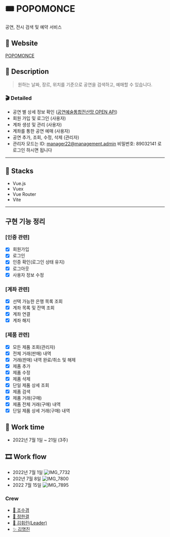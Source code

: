 # 🎟 POPOMONCE

공연, 전시 검색 및 예약 서비스

## 🎷 Website

[POPOMONCE](https://poppomonce.netlify.app/)

## 🎩 Description

> 원하는 날짜, 장르, 위치를 기준으로 공연을 검색하고, 예매할 수 있습니다.
> <br/>

### 🎬 Detailed

- 공연 별 상세 정보 확인
  ([공연예술통합전산망 OPEN API](https://www.kopis.or.kr/por/main/main.do))
- 회원 가입 및 로그인 (사용자)
- 계좌 생성 및 관리 (사용자)
- 계좌를 통한 공연 예매 (사용자)
- 공연 추가, 조회, 수정, 삭제 (관리자)
- 관리자 모드는 ID: manager22@management.admin 비밀번호: 89032141 로 로그인 하시면 됩니다

---

## 🎻 Stacks

- Vue.js
- Vuex
- Vue Router
- Vite

---

## 구현 기능 정리

### [인증 관련]

- [x] 회원가입
- [x] 로그인
- [x] 인증 확인(로그인 상태 유지)
- [x] 로그아웃
- [x] 사용자 정보 수정

### [계좌 관련]

- [x] 선택 가능한 은행 목록 조회
- [x] 계좌 목록 및 잔액 조회
- [x] 계좌 연결
- [x] 계좌 해지

### [제품 관련]

- [x] 모든 제품 조회(관리자)
- [x] 전체 거래(판매) 내역
- [x] 거래(판매) 내역 완료/취소 및 해제
- [x] 제품 추가
- [x] 제품 수정
- [x] 제품 삭제
- [x] 단일 제품 상세 조회
- [x] 제품 검색
- [x] 제품 거래(구매)
- [x] 제품 전체 거래(구매) 내역
- [x] 단일 제품 상세 거래(구매) 내역

## 🎫 Work time

- 2022년 7월 1일 ~ 21일 (3주)

## 🎞 Work flow

- 2022년 7월 1일 ![IMG_7732](https://user-images.githubusercontent.com/57033026/180244817-43622258-df37-4a1e-8dd6-023bd46afece.JPG)
- 202년 7월 8일 ![IMG_7800](https://user-images.githubusercontent.com/57033026/180244951-41ddbe81-1697-4d17-906b-d6b703d96b04.jpg)
- 2022 7월 15일 ![IMG_7895](https://user-images.githubusercontent.com/57033026/180245065-7b127559-4fab-4465-a7e5-e25cf4e90e3d.jpg)

### Crew

- [💎 조수경](https://github.com/doradora523)
- [🍷 정한결](https://github.com/gyeol2678)
- [🍑 김휘린(Leader)](https://github.com/whilini)
- [✨ 김명진](https://github.com/k-m-jin)
